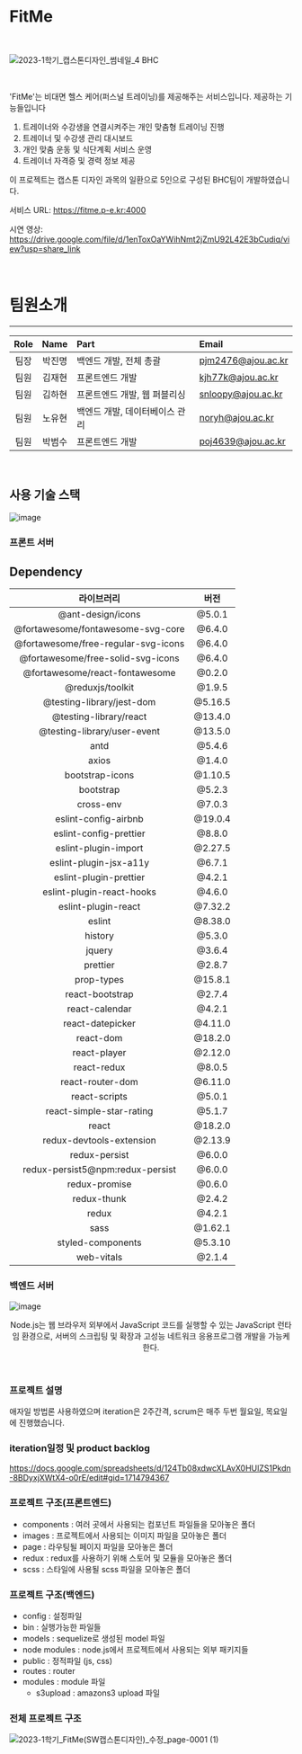 # FitMe

<br>

![2023-1학기_캡스톤디자인_썸네일_4 BHC](https://github.com/BHC-capstone/FitMe/assets/86943988/4e5ab898-f979-45f5-90ff-7ffdaf88d56b)

<br>

'FitMe'는 비대면 헬스 케어(퍼스널 트레이닝)를 제공해주는 서비스입니다.
제공하는 기능들입니다

1. 트레이너와 수강생을 연결시켜주는 개인 맞춤형 트레이닝 진행
2. 트레이너 및 수강생 관리 대시보드
3. 개인 맞춤 운동 및 식단계획 서비스 운영
4. 트레이너 자격증 및 경력 정보 제공

이 프로젝트는 캡스톤 디자인 과목의 일환으로 5인으로 구성된 BHC팀이 개발하였습니다.

서비스 URL: https://fitme.p-e.kr:4000

시연 영상: https://drive.google.com/file/d/1enToxOaYWihNmt2jZmU92L42E3bCudiq/view?usp=share_link

<br>

# 팀원소개

---

| Role |  Name  | Part                           | Email              |
| :--: | :----: | :----------------------------- | :----------------- |
| 팀장 | 박진명 | 백엔드 개발, 전체 총괄         | pjm2476@ajou.ac.kr |
| 팀원 | 김재현 | 프론트엔드 개발                | kjh77k@ajou.ac.kr  |
| 팀원 | 김하현 | 프론트엔드 개발, 웹 퍼블리싱   | snloopy@ajou.ac.kr |
| 팀원 | 노유현 | 백엔드 개발, 데이터베이스 관리 | noryh@ajou.ac.kr   |
| 팀원 | 박범수 | 프론트엔드 개발                | poj4639@ajou.ac.kr |

<br>

## 사용 기술 스택

![image](https://github.com/BHC-capstone/FitMe/assets/86943988/c0e277cc-ffc7-46c7-96ef-bc2f1280e258)

### 프론트 서버

## Dependency

|             라이브러리              |  버전   |
| :---------------------------------: | :-----: |
|          @ant-design/icons          | @5.0.1  |
|  @fortawesome/fontawesome-svg-core  | @6.4.0  |
| @fortawesome/free-regular-svg-icons | @6.4.0  |
|  @fortawesome/free-solid-svg-icons  | @6.4.0  |
|   @fortawesome/react-fontawesome    | @0.2.0  |
|          @reduxjs/toolkit           | @1.9.5  |
|      @testing-library/jest-dom      | @5.16.5 |
|       @testing-library/react        | @13.4.0 |
|     @testing-library/user-event     | @13.5.0 |
|                antd                 | @5.4.6  |
|                axios                | @1.4.0  |
|           bootstrap-icons           | @1.10.5 |
|              bootstrap              | @5.2.3  |
|              cross-env              | @7.0.3  |
|        eslint-config-airbnb         | @19.0.4 |
|       eslint-config-prettier        | @8.8.0  |
|        eslint-plugin-import         | @2.27.5 |
|       eslint-plugin-jsx-a11y        | @6.7.1  |
|       eslint-plugin-prettier        | @4.2.1  |
|      eslint-plugin-react-hooks      | @4.6.0  |
|         eslint-plugin-react         | @7.32.2 |
|               eslint                | @8.38.0 |
|               history               | @5.3.0  |
|               jquery                | @3.6.4  |
|              prettier               | @2.8.7  |
|             prop-types              | @15.8.1 |
|           react-bootstrap           | @2.7.4  |
|           react-calendar            | @4.2.1  |
|          react-datepicker           | @4.11.0 |
|              react-dom              | @18.2.0 |
|            react-player             | @2.12.0 |
|             react-redux             | @8.0.5  |
|          react-router-dom           | @6.11.0 |
|            react-scripts            | @5.0.1  |
|      react-simple-star-rating       | @5.1.7  |
|                react                | @18.2.0 |
|      redux-devtools-extension       | @2.13.9 |
|            redux-persist            | @6.0.0  |
|  redux-persist5@npm:redux-persist   | @6.0.0  |
|            redux-promise            | @0.6.0  |
|             redux-thunk             | @2.4.2  |
|                redux                | @4.2.1  |
|                sass                 | @1.62.1 |
|          styled-components          | @5.3.10 |
|             web-vitals              | @2.1.4  |

### 백엔드 서버

![image](https://github.com/noyouhyun/Capstone/blob/main/%E1%84%82%E1%85%A9%E1%84%83%E1%85%B3.png)

<p align="center">
Node.js는 웹 브라우저 외부에서 JavaScript 코드를 실행할 수 있는 JavaScript 런타임 환경으로, 서버의 스크립팅 및 확장과 고성능 네트워크 응용프로그램 개발을 가능케 한다.</p>

<br>

### 프로젝트 설명

애자일 방법론 사용하였으며 iteration은 2주간격, scrum은 매주 두번 월요일, 목요일에 진행했습니다.

### iteration일정 및 product backlog

https://docs.google.com/spreadsheets/d/124Tb08xdwcXLAvX0HUlZS1Pkdn-8BDyxjXWtX4-o0rE/edit#gid=1714794367

### 프로젝트 구조(프론트엔드)

-   components : 여러 곳에서 사용되는 컴포넌트 파일들을 모아놓은 폴더
-   images : 프로젝트에서 사용되는 이미지 파일을 모아놓은 폴더
-   page : 라우팅될 페이지 파일을 모아놓은 폴더
-   redux : redux를 사용하기 위해 스토어 및 모듈을 모아놓은 폴더
-   scss : 스타일에 사용될 scss 파일을 모아놓은 폴더

### 프로젝트 구조(백엔드)

-   config : 설정파일
-   bin : 실행가능한 파일들
-   models : sequelize로 생성된 model 파일
-   node modules : node.js에서 프로젝트에서 사용되는 외부 패키지들
-   public : 정적파일 (js, css)
-   routes : router
-   modules : module 파일
    -   s3upload : amazons3 upload 파일

### 전체 프로젝트 구조

![2023-1학기_FitMe(SW캡스톤디자인)_수정_page-0001 (1)](https://github.com/BHC-capstone/FitMe/assets/86943988/e6e18986-1f36-4969-8574-d2ce497ac278)
